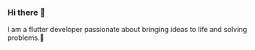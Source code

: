 ### Hi there 👋

I am a flutter developer passionate about bringing ideas to life and solving problems.🌱
